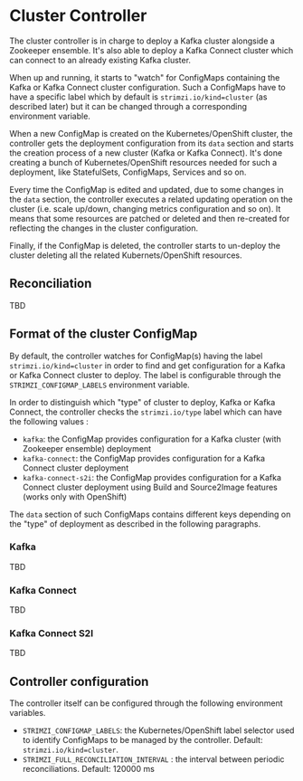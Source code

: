 # Cluster Controller

The cluster controller is in charge to deploy a Kafka cluster alongside a Zookeeper ensemble. It's also able to deploy a 
Kafka Connect cluster which can connect to an already existing Kafka cluster.

When up and running, it starts to "watch" for ConfigMaps containing the Kafka or Kafka Connect cluster configuration.
Such a ConfigMaps have to have a specific label which by default is `strimzi.io/kind=cluster` (as described later) but 
it can be changed through a corresponding environment variable.

When a new ConfigMap is created on the Kubernetes/OpenShift cluster, the controller gets the deployment configuration from
its `data` section and starts the creation process of a new cluster (Kafka or Kafka Connect). It's done creating a bunch 
of Kubernetes/OpenShift resources needed for such a deployment, like StatefulSets, ConfigMaps, Services and so on.

Every time the ConfigMap is edited and updated, due to some changes in the `data` section, the controller executes a related updating
operation on the cluster (i.e. scale up/down, changing metrics configuration and so on). It means that some resources are 
patched or deleted and then re-created for reflecting the changes in the cluster configuration. 

Finally, if the ConfigMap is deleted, the controller starts to un-deploy the cluster deleting all the related Kubernets/OpenShift
resources.

## Reconciliation

TBD

## Format of the cluster ConfigMap

By default, the controller watches for ConfigMap(s) having the label `strimzi.io/kind=cluster` in order to find and get
configuration for a Kafka or Kafka Connect cluster to deploy. The label is configurable through the `STRIMZI_CONFIGMAP_LABELS` 
environment variable.

In order to distinguish which "type" of cluster to deploy, Kafka or Kafka Connect, the controller checks the
`strimzi.io/type` label which can have the following values :

* `kafka`: the ConfigMap provides configuration for a Kafka cluster (with Zookeeper ensemble) deployment
* `kafka-connect`: the ConfigMap provides configuration for a Kafka Connect cluster deployment
* `kafka-connect-s2i`: the ConfigMap provides configuration for a Kafka Connect cluster deployment using Build and Source2Image
features (works only with OpenShift)

The `data` section of such ConfigMaps contains different keys depending on the "type" of deployment as described in the 
following paragraphs.

### Kafka

TBD

### Kafka Connect

TBD

### Kafka Connect S2I

TBD

## Controller configuration

The controller itself can be configured through the following environment variables.

* `STRIMZI_CONFIGMAP_LABELS`: the Kubernetes/OpenShift label selector used to identify ConfigMaps to be managed by the controller.
Default: `strimzi.io/kind=cluster`.  
* `STRIMZI_FULL_RECONCILIATION_INTERVAL` : the interval between periodic reconciliations.
Default: 120000 ms
